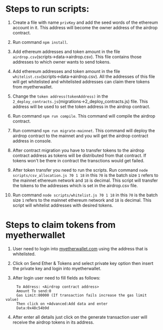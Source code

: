 # Steps to run scripts:

1. Create a file with name `privKey` and add the seed words of the ethereum account in it. This address will become the owner address of the airdrop contract.

2. Run command `npm install`.

3. Add ethereum addresses and token amount in the file `airdrop.csv`(scripts->data->airdrop.csv). This file contains those addresses to which owner wants to send tokens.

4. Add ethereum addresses and token amount in the file `whitelist.csv`(scripts->data->airdrop.csv). All the addresses of this file will get whitelisted and whitelisted addresses can claim there tokens from myetherwallet.

5. Change the `token address(tokenAddress)` in the `2_deploy_contracts.js`(migrations->2_deploy_contracts.js) file. This address will be used to set the token address in the airdrop contract.

6. Run command `npm run compile`. This command will compile the airdrop contract.

7. Run command `npm run migrate-mainnet`. This command will deploy the airdrop contract to the mainnet and you will get the airdrop contract address in console.

8. After contract migration you have to transfer tokens to the airdrop contract address as tokens will be distributed from that contract. If tokens won't be there in contract the transctions would get failed.

9. After token transfer you need to run the scripts. Run command `node scripts/csv_allocation.js 70 1 18` in this `70` is the batch size `1` refers to the mainnet ethereum network and `18` is decimal. This script will transfer the tokens to the addresses which is set in the airdrop.csv file.

10. Run command `node scripts/whitelist.js 70 1 18` in this `70` is the batch size `1` refers to the mainnet ethereum network and `18` is decimal. This script will whitelist addresses with desired tokens.

# Steps to claim tokens from myetherwallet

1. User need to login into [myetherwallet.com](https://www.myetherwallet.com/) using the address that is whitelisted.

2. Click on Send Ether & Tokens and select private key option then insert the private key and login into myetherwallet.

3. After login user need to fill fields as follows:
> 
	     To Address: <Airdrop contract address>
	     Amount To send:0
	     Gas Limit:80000 (If transaction fails increase the gas limit value)
 	     Then click on +Advanced:Add data and enter 
         Data:0x48c54b9d
	
4. After enter all details just click on the generate transaction user will receive the airdrop tokens in its address.





